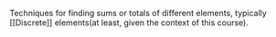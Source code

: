 Techniques for finding sums or totals of different elements, typically [[Discrete]] elements(at least, given the context of this course).